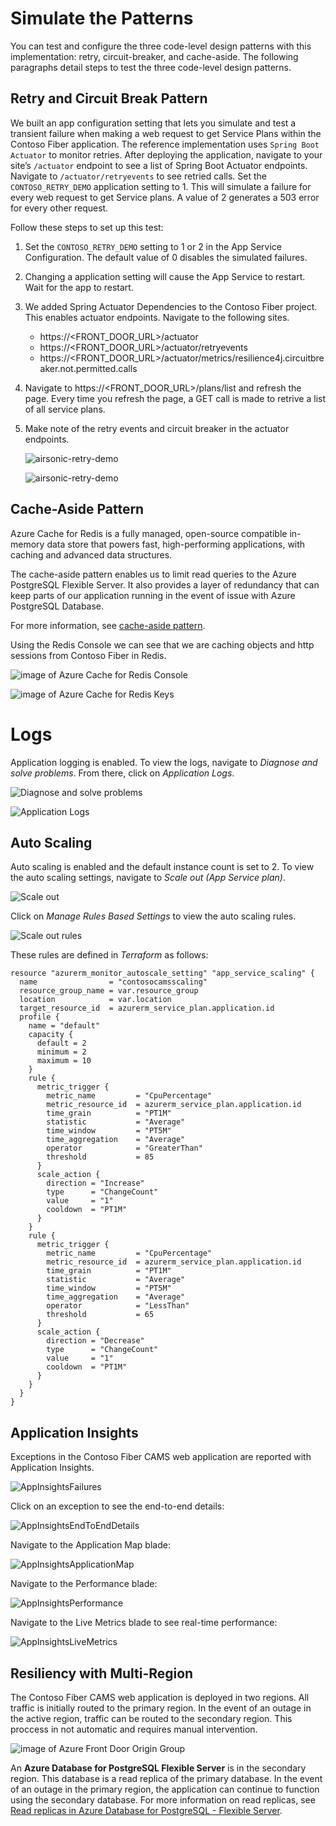 # Simulate the Patterns

You can test and configure the three code-level design patterns with this implementation: retry, circuit-breaker, and cache-aside. The following paragraphs detail steps to test the three code-level design patterns.

## Retry and Circuit Break Pattern

We built an app configuration setting that lets you simulate and test a transient failure when making a web request to get Service Plans within the Contoso Fiber application. The reference implementation uses `Spring Boot Actuator` to monitor retries. After deploying the application, navigate to your site’s `/actuator` endpoint to see a list of Spring Boot Actuator endpoints. Navigate to `/actuator/retryevents` to see retried calls. Set the `CONTOSO_RETRY_DEMO` application setting to 1. This will simulate a failure for every web request to get Service plans. A value of 2 generates a 503 error for every other request.

Follow these steps to set up this test:

1. Set the `CONTOSO_RETRY_DEMO` setting to 1 or 2 in the App Service Configuration. The default value of 0 disables the simulated failures.

1. Changing a application setting will cause the App Service to restart. Wait for the app to restart.

1. We added Spring Actuator Dependencies to the Contoso Fiber project. This enables actuator endpoints. Navigate to the following sites.
    * https://<FRONT_DOOR_URL>/actuator
    * https://<FRONT_DOOR_URL>/actuator/retryevents
    * https://<FRONT_DOOR_URL>/actuator/metrics/resilience4j.circuitbreaker.not.permitted.calls

1. Navigate to https://<FRONT_DOOR_URL>/plans/list and refresh the page. Every time you refresh the page, a GET call is made to retrive a list of all service plans.

1. Make note of the retry events and circuit breaker in the actuator endpoints.

    ![airsonic-retry-demo](docs/assets/contoso-retries.png)

    ![airsonic-retry-demo](docs/assets/contoso-circuit-breaker.png)

## Cache-Aside Pattern

Azure Cache for Redis is a fully managed, open-source compatible in-memory data store that powers fast, high-performing applications, with caching and advanced data structures.

The cache-aside pattern enables us to limit read queries to  the Azure PostgreSQL Flexible Server. It also provides a layer of redundancy that can keep parts of our application running in the event of issue with Azure PostgreSQL Database.

For more information, see [cache-aside pattern](https://learn.microsoft.com/azure/architecture/patterns/cache-aside).

Using the Redis Console we can see that we are caching objects and http sessions from Contoso Fiber in Redis.

![image of Azure Cache for Redis Console](docs/assets/redis-console.png)

![image of Azure Cache for Redis Keys](docs/assets/redis-keys.png)

# Logs

Application logging is enabled. To view the logs, navigate to *Diagnose and solve problems*. From there, click on *Application Logs*.

![Diagnose and solve problems](./docs/assets/appservice-diagnose-and-solve-problems.png)

![Application Logs](./docs/assets/appservice-application-logs.png)

## Auto Scaling

Auto scaling is enabled and the default instance count is set to 2. To view the auto scaling settings, navigate to *Scale out (App Service plan)*.

![Scale out](./docs/assets/appservice-scale-out.png)

Click on *Manage Rules Based Settings* to view the auto scaling rules.

![Scale out rules](./docs/assets/appservice-autoscale-rules.png)

These rules are defined in *Terraform* as follows:

```
resource "azurerm_monitor_autoscale_setting" "app_service_scaling" {
  name                = "contosocamsscaling"
  resource_group_name = var.resource_group
  location            = var.location
  target_resource_id  = azurerm_service_plan.application.id
  profile {
    name = "default"
    capacity {
      default = 2
      minimum = 2
      maximum = 10
    }
    rule {
      metric_trigger {
        metric_name         = "CpuPercentage"
        metric_resource_id  = azurerm_service_plan.application.id
        time_grain          = "PT1M"
        statistic           = "Average"
        time_window         = "PT5M"
        time_aggregation    = "Average"
        operator            = "GreaterThan"
        threshold           = 85
      }
      scale_action {
        direction = "Increase"
        type      = "ChangeCount"
        value     = "1"
        cooldown  = "PT1M"
      }
    }
    rule {
      metric_trigger {
        metric_name         = "CpuPercentage"
        metric_resource_id  = azurerm_service_plan.application.id
        time_grain          = "PT1M"
        statistic           = "Average"
        time_window         = "PT5M"
        time_aggregation    = "Average"
        operator            = "LessThan"
        threshold           = 65
      }
      scale_action {
        direction = "Decrease"
        type      = "ChangeCount"
        value     = "1"
        cooldown  = "PT1M"
      }
    }
  }
}
```

## Application Insights

Exceptions in the Contoso Fiber CAMS web application are reported with Application Insights. 

![AppInsightsFailures](./docs/assets/appinsights_failures.png)

Click on an exception to see the end-to-end details:

![AppInsightsEndToEndDetails](./docs/assets/appinsights-end-to-end.png)

Navigate to the Application Map blade:

![AppInsightsApplicationMap](./docs/assets/appinsights_map.png)

Navigate to the Performance blade:

![AppInsightsPerformance](./docs/assets/appinsights_performance.png)

Navigate to the Live Metrics blade to see real-time performance:

![AppInsightsLiveMetrics](./docs/assets/appinsights_live_metrics.png)

## Resiliency with Multi-Region

The Contoso Fiber CAMS web application is deployed in two regions. All traffic is initially routed to the primary region. In the event of an outage in the active region, traffic can be routed to the secondary region. This proccess in not automatic and requires manual intervention.

![image of Azure Front Door Origin Group](./docs/assets/front-door-origin-group.png)

An **Azure Database for PostgreSQL Flexible Server** is in the secondary region. This database is a read replica of the primary database. In the event of an outage in the primary region, the application can continue to function using the secondary database. For more information on read replicas, see [Read replicas in Azure Database for PostgreSQL - Flexible Server](https://learn.microsoft.com/en-us/azure/postgresql/flexible-server/concepts-read-replicas). 